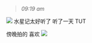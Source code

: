 >*09:19 am*

![](https://i.loli.net/2018/01/14/5a5ac2c3ea265.jpg)
水星记太好听了 听了一天
TUT
<!--more-->

傍晚拍的
喜欢
![](https://ws1.sinaimg.cn/large/0068SXX6gy1fngfthz89hj30dv0e6n4h.jpg)